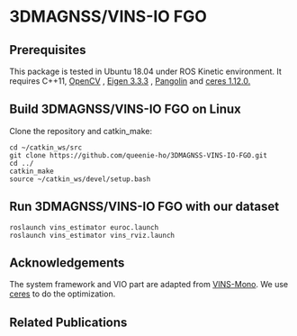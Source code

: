 # 3DMAGNSS/VINS-IO FGO

<!-- Prerequisites  -->
## Prerequisites

This package is tested in Ubuntu 18.04 under ROS Kinetic environment.
It requires C++11, <a href="https://opencv.org/">OpenCV</a> , <a href="https://gitlab.com/libeigen/eigen/-/archive/3.3.3/eigen-3.3.3.zip">Eigen 3.3.3</a> , <a href="https://github.com/stevenlovegrove/Pangolin">Pangolin</a> and <a href="http://ceres-solver.org/installation.html">ceres 1.12.0.</a> 


<!-- Build 3DMAGNSS/VINS-IO FGO  -->
## Build 3DMAGNSS/VINS-IO FGO on Linux

Clone the repository and catkin_make:

    cd ~/catkin_ws/src
    git clone https://github.com/queenie-ho/3DMAGNSS-VINS-IO-FGO.git
    cd ../
    catkin_make
    source ~/catkin_ws/devel/setup.bash
    
<!-- Run 3DMAGNSS/VINS-IO FGO  -->
## Run 3DMAGNSS/VINS-IO FGO with our dataset

    roslaunch vins_estimator euroc.launch 
    roslaunch vins_estimator vins_rviz.launch

<!-- Acknowledgements  -->
## Acknowledgements    
The system framework and VIO part are adapted from <a href="https://github.com/HKUST-Aerial-Robotics/VINS-Mono">VINS-Mono</a>. We use <a href="http://ceres-solver.org/index.html">ceres</a> to do the optimization.

<!-- Related Publications  -->
## Related Publications

